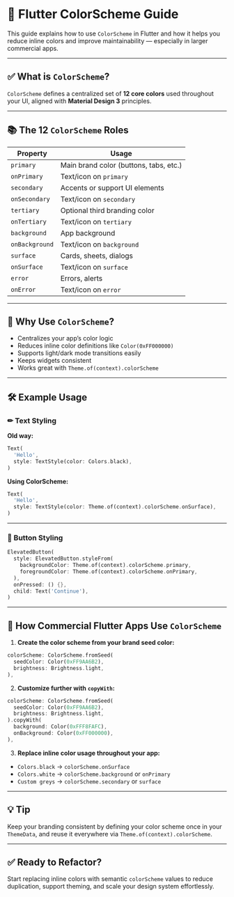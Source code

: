 # 🎨 Flutter ColorScheme Guide

This guide explains how to use `ColorScheme` in Flutter and how it helps you reduce inline colors and improve maintainability — especially in larger commercial apps.

---

## ✅ What is `ColorScheme`?

`ColorScheme` defines a centralized set of **12 core colors** used throughout your UI, aligned with **Material Design 3** principles.

---

## 📚 The 12 `ColorScheme` Roles

| Property         | Usage                                  |
|------------------|----------------------------------------|
| `primary`        | Main brand color (buttons, tabs, etc.) |
| `onPrimary`      | Text/icon on `primary`                 |
| `secondary`      | Accents or support UI elements         |
| `onSecondary`    | Text/icon on `secondary`               |
| `tertiary`       | Optional third branding color          |
| `onTertiary`     | Text/icon on `tertiary`                |
| `background`     | App background                         |
| `onBackground`   | Text/icon on `background`              |
| `surface`        | Cards, sheets, dialogs                 |
| `onSurface`      | Text/icon on `surface`                 |
| `error`          | Errors, alerts                         |
| `onError`        | Text/icon on `error`                   |

---

## 🎯 Why Use `ColorScheme`?

- Centralizes your app’s color logic
- Reduces inline color definitions like `Color(0xFF000000)`
- Supports light/dark mode transitions easily
- Keeps widgets consistent
- Works great with `Theme.of(context).colorScheme`

---

## 🛠 Example Usage

### ✏ Text Styling

**Old way:**
```dart
Text(
  'Hello',
  style: TextStyle(color: Colors.black),
)
```

**Using ColorScheme:**
```dart
Text(
  'Hello',
  style: TextStyle(color: Theme.of(context).colorScheme.onSurface),
)
```

---

### 🔘 Button Styling

```dart
ElevatedButton(
  style: ElevatedButton.styleFrom(
    backgroundColor: Theme.of(context).colorScheme.primary,
    foregroundColor: Theme.of(context).colorScheme.onPrimary,
  ),
  onPressed: () {},
  child: Text('Continue'),
)
```

---

## 🧱 How Commercial Flutter Apps Use `ColorScheme`

1. **Create the color scheme from your brand seed color:**

```dart
colorScheme: ColorScheme.fromSeed(
  seedColor: Color(0xFF9AA6B2),
  brightness: Brightness.light,
),
```

2. **Customize further with `copyWith`:**

```dart
colorScheme: ColorScheme.fromSeed(
  seedColor: Color(0xFF9AA6B2),
  brightness: Brightness.light,
).copyWith(
  background: Color(0xFFF8FAFC),
  onBackground: Color(0xFF000000),
),
```

3. **Replace inline color usage throughout your app:**

- `Colors.black` → `colorScheme.onSurface`
- `Colors.white` → `colorScheme.background` or `onPrimary`
- `Custom greys` → `colorScheme.secondary` or `surface`

---

## 💡 Tip

Keep your branding consistent by defining your color scheme once in your `ThemeData`, and reuse it everywhere via `Theme.of(context).colorScheme`.

---

## ✅ Ready to Refactor?

Start replacing inline colors with semantic `colorScheme` values to reduce duplication, support theming, and scale your design system effortlessly.
